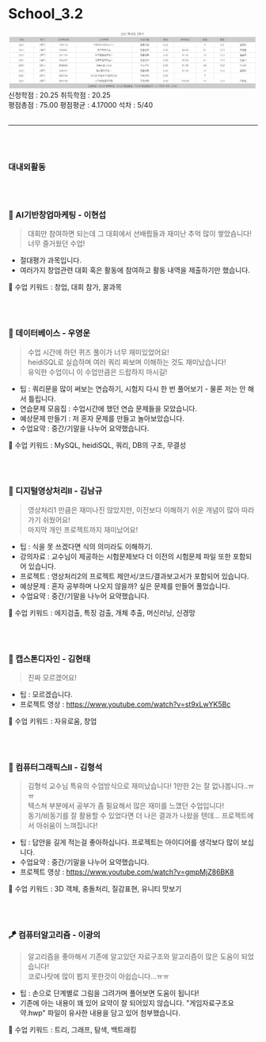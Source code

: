 # School_3.2


![](./src/성적.png)
신청학점 : 20.25    취득학점 : 20.25    
평점총점 : 75.00    평점평균 : 4.17000    석차 : 5/40
<br>
<br>


---
</br></br>

### 대내외활동


</br></br>
### 🎀 AI기반창업마케팅 - 이현섭
 > 대회만 참여하면 되는데 그 대회에서 선배릠들과 재미난 추억 많이 쌓았슴니다! 너무 즐거웠던 수업!
 - 절대평가 과목입니다.
 - 여러가지 창업관련 대회 혹은 활동에 참여하고 활동 내역을 제출하기만 했습니다.
 
🔑 수업 키워드 : 창업, 대회 참가, 꿀과목

</br></br>
### 🦄 데이터베이스 - 우영운
 > 수업 시간에 하던 퀴즈 풀이가 너무 재미있었어요! <br> heidiSQL로 실습하며 여러 쿼리 짜보며 이해하는 것도 재미났습니다! <br> 유익한 수업이니 이 수업만큼은 드랍하지 마시길!
 - 팁 : 쿼리문을 많이 써보는 연습하기, 시험지 다시 한 번 풀어보기 - 물론 저는 안 해서 틀립니다.
 - 연습문제 모음집 : 수업시간에 했던 연습 문제들을 모았습니다.
 - 예상문제 만들기 : 저 혼자 문제를 만들고 놀아보았습니다.
 - 수업요약 : 중간/기말을 나누어 요약했습니다.
 
🔑 수업 키워드 : MySQL, heidiSQL, 쿼리, DB의 구조, 무결성

</br></br>
### 🎈 디지털영상처리II - 김남규
 > 영상처리1 만큼은 재미나진 않았지만, 이전보다 이해하기 쉬운 개념이 많아 따라가기 쉬웠어요! <br> 마지막 개인 프로젝트까지 재미났어요!
 - 팁 : 식을 못 쓰겠다면 식의 의미라도 이해하기.
 - 강의자료 : 교수님이 제공하는 시험문제보다 더 이전의 시험문제 파일 또한 포함되어 있습니다.
 - 프로젝트 : 영상처리2의 프로젝트 제안서/코드/결과보고서가 포함되어 있습니다.
 - 예상문제 : 혼자 공부하며 나오지 않을까? 싶은 문제를 만들어 풀었습니다.
 - 수업요약 : 중간/기말을 나누어 요약했습니다. <br>

🔑 수업 키워드 : 에지검출, 특징 검출, 개체 추출, 머신러닝, 신경망

</br></br>
### 🛒 캡스톤디자인 - 김현태
 > 진짜 모르겠어요!
 - 팁 : 모르겠습니다.
 - 프로젝트 영상 : https://www.youtube.com/watch?v=st9xLwYK5Bc

🔑 수업 키워드 : 자유로움, 창업

</br></br>
### 🎨 컴퓨터그래픽스II - 김형석
 > 김형석 교수님 특유의 수업방식으로 재미났습니다! 1만한 2는 잘 없나봅니다..ㅠㅠ <br> 텍스쳐 부분에서 공부가 좀 필요해서 많은 재미를 느꼈던 수업입니다! <br> 동기/비동기를 잘 활용할 수 있었다면 더 나은 결과가 나왔을 텐데... 프로젝트에서 아쉬움이 느껴집니다!
 - 팁 : 답안을 길게 적는걸 좋아하십니다. 프로젝트는 아이디어를 생각보다 많이 보십니다.
 - 수업요약 : 중간/기말을 나누어 요약했습니다.
 - 프로젝트 영상 : https://www.youtube.com/watch?v=gmpMjZ86BK8
 
🔑 수업 키워드 : 3D 객체, 충돌처리, 질감표현, 유니티 맛보기


</br></br>
### 🪁 컴퓨터알고리즘 - 이광의
 > 알고리즘을 좋아해서 기존에 알고있던 자료구조와 알고리즘이 많은 도움이 되었습니다! <br> 코로나탓에 많이 뵙지 못한것이 아쉽습니다...ㅠㅠ
 - 팁 : 손으로 단계별로 그림을 그려가며 풀어보면 도움이 됩니다!
 - 기존에 아는 내용이 꽤 있어 요약이 잘 되어있지 않습니다. "게임자료구조요약.hwp" 파일이 유사한 내용을 담고 있어 첨부했습니다. 

🔑 수업 키워드 : 트리, 그래프, 탐색, 백트래킹

</br></br>
